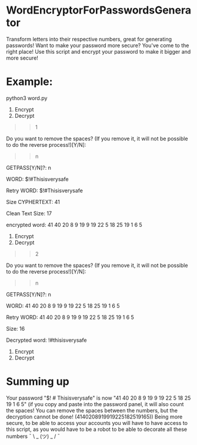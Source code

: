 # WordEncryptorForPasswordsGenerator
Transform letters into their respective numbers, great for generating passwords!
Want to make your password more secure?
You've come to the right place! Use this script and encrypt your password to make it bigger and more secure!
# Example:
python3 word.py

1)    Encrypt
2)    Decrypt
>> 1

Do you want to remove the spaces? (If you remove it, it will not be possible to do the reverse process!)[Y/N]:

>>n

GETPASS[Y/N]?: n

WORD: $!#Thisisverysafe

Retry WORD: $!#Thisisverysafe

Size CYPHERTEXT: 41

Clean Text Size: 17

encrypted word: 41 40 20 8 9 19 9 19 22 5 18 25 19 1 6 5

1)  Encrypt
2)  Decrypt

>> 2

Do you want to remove the spaces? (If you remove it, it will not be possible to do the reverse process!)[Y/N]:

>> n

GETPASS[Y/N]?: n

WORD: 41 40 20 8 9 19 9 19 22 5 18 25 19 1 6 5

Retry WORD: 41 40 20 8 9 19 9 19 22 5 18 25 19 1 6 5

Size: 16

Decrypted word: !#thisisverysafe

1)  Encrypt
2)  Decrypt

>>
# Summing up
Your password "$! # Thisisverysafe" is now "41 40 20 8 9 19 9 19 22 5 18 25 19 1 6 5" (if you copy and paste into the password panel, it will also count the spaces! You can remove the spaces between the numbers, but the decryption cannot be done! (4140208919919225182519165)) Being more secure, to be able to access your accounts you will have to have access to this script, as you would have to be a robot to be able to decorate all these numbers ¯ \ _ (ツ) _ / ¯
